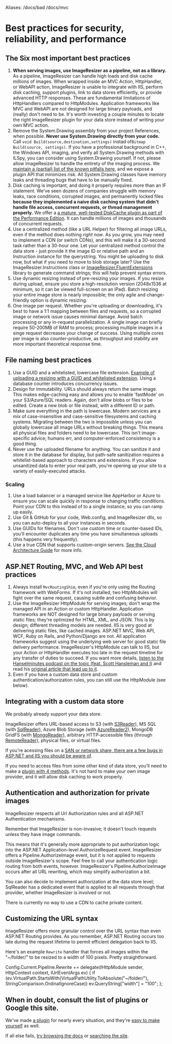 Aliases: /docs/bad /docs/mvc


# Best practices for security, reliability, and performance



## The Six most important best practices

1. **When serving images, use ImageResizer as a pipeline, not as a library.** As a pipeline, ImageResizer can handle high loads and disk cache millions of images. When wrapped inside an MVC Action, HttpHandler, or WebAPI action, ImageResizer is unable to integrate with IIS, perform disk caching, support plugins, link to data stores efficiently, or provide advanced HTTP responses. These are fundamental limitations of HttpHandlers compared to HttpModules. Application frameworks like MVC and WebAPI are not designed for large binary payloads, and (really) don't need to be. It's worth investing a couple minutes to locate the right ImageResizer plugin for your data store instead of writing your own MVC action.
2. Remove the System.Drawing assembly from your project References, when possible. **Never use System.Drawing directly from your code.** Call `void Build(source,destination,settings)` instad of`Bitmap Build(source, settings)`. If you have a professional background in C++, the Windows API, imaging, and verify all System.Drawing methods with ILSpy, you can consider using System.Drawing yourself. If not, please allow ImageResizer to handle the entirety of the imaging process. We [maintain a (partial) list of the known pitfalls here](http://www.nathanaeljones.com/blog/2009/20-image-resizing-pitfalls), and we expose a plugin API that minimizes risk. All System.Drawing classes have memory leaks and threading bugs that have to be manually fixed.
3. Disk caching is important, and doing it properly requires more than an IF statement. We've seen dozens of companies struggle with memory leaks, race conditions, corrupted images, and permanently locked files **because they implemented a naive disk caching system that didn't handle file access, concurrent requests, or thread management properly.** We offer a [a mature, well-tested DiskCache plugin as part of the Performance Edition](/plugins/editions/performance). It can handle millions of images and thousands of concurrent requests. 
4. Use a centralized method (like a URL Helper) for filtering all image URLs, even if the method does nothing *right now*. As you grow, you may need to implement a CDN (or switch CDNs), and this will make it a 30-second task rather than a 30-hour one. Let your centralized method control the data store - just provide it the image ID or relative path and an Instruction instance for the querystring. You might be uploading to disk now, but what if you need to move to blob storage later? Use the ImageResizer.Instructions class or [ImageResizer.FluentExtensions](https://github.com/benfoster/ImageResizer.FluentExtensions) library to generate command strings; this will help prevent syntax errors.
5. Use dynamic resizing instead of pre-resizing your images. If you resize during upload, ensure you store a high-resolution version (2048x1536 at minimum, so it can be viewed full-screen on an iPad). Batch resizing your entire image store is nearly impossible; the only agile and change-friendly option is dynamic resizing.
6. One image per request. Whether you're uploading or downloading, it's best to have a 1:1 mapping between files and requests, so a corrupted image or network issue causes minimal damage. Avoid batch processing or any in-request parallelization. A single image can briefly require 50-200MB of RAM to process; processing multiple images in a singe request decreases your change of success. Using multiple cores per image is also counter-productive, as throughput and stability are more important theoretical response time. 



## File naming best practices

1. Use a GUID and a whitelisted, lowercase file extension. [Example of uploading a resizing with a GUID and whitelisted extension](/docs/howto/upload-and-resize). Using a database counter introduces concurrency issues. 
2. Design for immutability. URLs should always return the same image. This makes edge-caching easy and allows you to enable 'fastMode' on your S3/Azure/SQL readers. Again, don't allow blobs or files to be edited. Create a new blob or file instead, with a different ID or path.
3. Make sure everything in the path is lowercase. Modern services are a mix of case-insensitive and case-sensitive filesystems and caching systems. Migrating between the two is impossible unless you can globally lowercase all image URLs without breaking things. This means all physical files and folders need to be lowercase. This isn't image-specific advice; humans err, and computer-enforced consistency is a good thing.
4. Never use the uploaded filename for anything. You can sanitize it and store it in the database for display, but path-safe sanitization requires a whitelist-based approach to characters and extensions. If you allow unsanitized data to enter your real path, you're opening up your site to a variety of easily-executed attacks.


### Scaling 

1. Use a load balancer or a managed service like AppHarbor or Azure to ensure you can scale quickly in response to changing traffic conditions. Point your CDN to this instead of to a single instance, so you can ramp up easily.
2. Use Git & GitHub for your code, Web.config, and ImageResizer dlls, so you can auto-deploy to all your instances in seconds.
3. Use GUIDs for filenames. Don't use custom time or counter-based IDs, you'll encounter duplicates any time you have simultaneous uploads (this happens very frequently).
4. Use a true CDN that supports custom-origin servers. [See the Cloud Architecture Guide](/docs/cloud) for more info.

## ASP.NET Routing, MVC, and Web API best practices

1. Always install `MvcRoutingShim`, even if you're only using the Routing framework with WebForms. If it's not installed, two HttpModules will fight over the same request, causing subtle and confusing behavior.
2. Use the ImageResizer HttpModule for serving images; don't wrap the managed API in an Action or custom HttpHandler. Application frameworks are NOT designed for large binary payloads or serving static files; they're optimized for HTML, XML, and JSON. This is by design; different threading models are needed. IIS is very good at delivering static files, like cached images. ASP.NET MVC, Web API, WCF, Ruby on Rails, and Python/Django are not. All application frameworks suggest using the underlying web server for good static file delivery performance.  ImageResizer's HttpModule can talk to IIS, but your Action or HttpHandler executes too late in the request timeline for any transfer of duties to succeed. If you want more details, [listen to the Hanselminutes podcast on the topic (feat. Scott Hansleman and I)](http://www.hanselminutes.com/313/deep-inside-image-resizing-and-scaling-with-aspnet-and-iis-with-imageresizingnet-author-na) and read his [original article that lead up to it](http://www.hanselman.com/blog/BackToBasicsDynamicImageGenerationASPNETControllersRoutingIHttpHandlersAndRunAllManagedModulesForAllRequests.aspx).
3. Even if you have a custom data store and custom authentication/authorization rules, you can still use the HttpModule (see below).

## Integrating with a custom data store

We probably already support your data store.

ImageResizer offers URL-based access to S3 (with [S3Reader](/plugins/s3reader)), MS SQL (with [SqlReader](/plugins/sqlreader)), Azure Blob Storage (with [AzureReader2](/plugins/azurereader2)), MongoDB GridFS (with [MongoReader](/plugins/mongoreader)), arbitrary HTTP-accessible files (through [RemoteReader](/plugins/remotereader)), physical files, or virtual files. 

If you're acessing files on a [SAN or network share, there are a few bugs in ASP.NET and IIS you should be aware of](http://imageresizing.net/docs/howto/avoid-network-limit).

If you need to access files from some other kind of data store, you'll need to make a [plugin with 4 methods](/docs/plugins/virtualimageprovider). It's not hard to make your own image provider, and it will allow disk caching to work properly.

## Authentication and authorization for private images

ImageResizer respects all Url Authorization rules and all ASP.NET Authentication mechanisms.

Remember that ImageResizer is non-invasive; it doesn't touch requests unless they have image commands.

This means that it's generally more appropriate to put authorization logic into the ASP.NET Application-level AuthorizeRequest event. ImageResizer offers a Pipeline.AuthorizeImage event, but it is not applied to requests outside ImageResizer's scope. Feel free to call your authentication logic routing from both events, however. ImageResizer's Pipeline.AuthorizeImage occurs after all URL rewriting, which may simplify authorization a bit.

You can also decide to implement authorization at the data store level; SqlReader has a dedicated event that is applied to all requests through that provider, whether ImageResizer is involved or not.

There is currently no way to use a CDN to cache private content.


## Customizing the URL syntax

ImageResizer offers more granular control over the URL syntax than even ASP.NET Routing provides. As you remember, ASP.NET Routing occurs too late during the request lifetime to permit efficient delegation back to IIS. 

Here's an example `Rewrite` handler that forces all images within the "~/folder/" to be resized to a width of 100 pixels. Pretty straightforward.

  Config.Current.Pipeline.Rewrite += delegate(IHttpModule sender, HttpContext context, IUrlEventArgs ev) {
      if (ev.VirtualPath.StartsWith(VirtualPathUtility.ToAbsolute("~/folder/"), StringComparison.OrdinalIgnoreCase))
          ev.QueryString["width"] = "100";
  };


## When in doubt, consult the list of plugins or Google this site.

We've made [a plugin](/plugins) for nearly every situation, and they're [easy to make yourself](/docs/extend) as well. 

If all else fails, [try browsing the docs](/docs) or [searching the site](/search).



